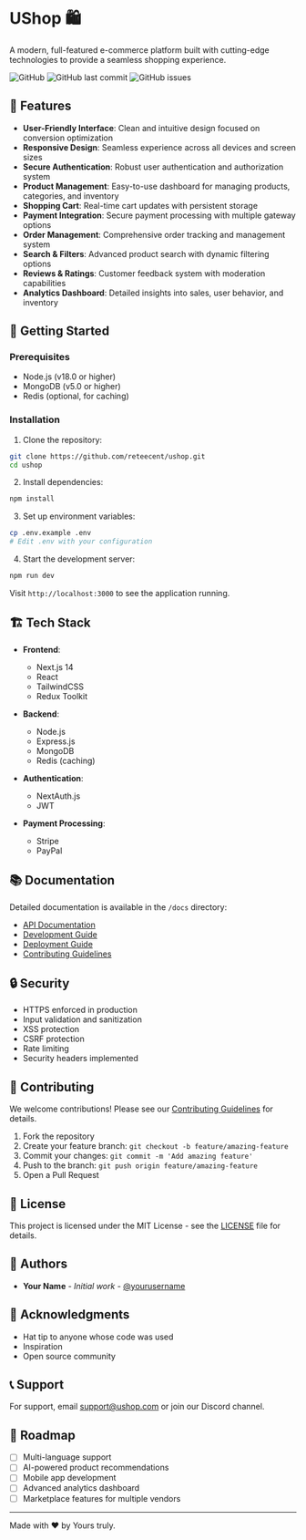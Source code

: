 # UShop 🛍️

A modern, full-featured e-commerce platform built with cutting-edge technologies to provide a seamless shopping experience.

![GitHub](https://img.shields.io/github/license/yourusername/ushop)
![GitHub last commit](https://img.shields.io/github/last-commit/yourusername/ushop)
![GitHub issues](https://img.shields.io/github/issues/yourusername/ushop)

## 🌟 Features

- **User-Friendly Interface**: Clean and intuitive design focused on conversion optimization
- **Responsive Design**: Seamless experience across all devices and screen sizes
- **Secure Authentication**: Robust user authentication and authorization system
- **Product Management**: Easy-to-use dashboard for managing products, categories, and inventory
- **Shopping Cart**: Real-time cart updates with persistent storage
- **Payment Integration**: Secure payment processing with multiple gateway options
- **Order Management**: Comprehensive order tracking and management system
- **Search & Filters**: Advanced product search with dynamic filtering options
- **Reviews & Ratings**: Customer feedback system with moderation capabilities
- **Analytics Dashboard**: Detailed insights into sales, user behavior, and inventory

## 🚀 Getting Started

### Prerequisites

- Node.js (v18.0 or higher)
- MongoDB (v5.0 or higher)
- Redis (optional, for caching)

### Installation

1. Clone the repository:
```bash
git clone https://github.com/reteecent/ushop.git
cd ushop
```

2. Install dependencies:
```bash
npm install
```

3. Set up environment variables:
```bash
cp .env.example .env
# Edit .env with your configuration
```

4. Start the development server:
```bash
npm run dev
```

Visit `http://localhost:3000` to see the application running.

## 🏗️ Tech Stack

- **Frontend**:
  - Next.js 14
  - React
  - TailwindCSS
  - Redux Toolkit

- **Backend**:
  - Node.js
  - Express.js
  - MongoDB
  - Redis (caching)

- **Authentication**:
  - NextAuth.js
  - JWT

- **Payment Processing**:
  - Stripe
  - PayPal

## 📚 Documentation

Detailed documentation is available in the `/docs` directory:

- [API Documentation](docs/api.md)
- [Development Guide](docs/development.md)
- [Deployment Guide](docs/deployment.md)
- [Contributing Guidelines](docs/contributing.md)

## 🔒 Security

- HTTPS enforced in production
- Input validation and sanitization
- XSS protection
- CSRF protection
- Rate limiting
- Security headers implemented

## 🤝 Contributing

We welcome contributions! Please see our [Contributing Guidelines](CONTRIBUTING.md) for details.

1. Fork the repository
2. Create your feature branch: `git checkout -b feature/amazing-feature`
3. Commit your changes: `git commit -m 'Add amazing feature'`
4. Push to the branch: `git push origin feature/amazing-feature`
5. Open a Pull Request

## 📄 License

This project is licensed under the MIT License - see the [LICENSE](LICENSE) file for details.

## 👥 Authors

- **Your Name** - *Initial work* - [@yourusername](https://github.com/Reteecent)

## 🙏 Acknowledgments

- Hat tip to anyone whose code was used
- Inspiration
- Open source community

## 📞 Support

For support, email support@ushop.com or join our Discord channel.

## 🚀 Roadmap

- [ ] Multi-language support
- [ ] AI-powered product recommendations
- [ ] Mobile app development
- [ ] Advanced analytics dashboard
- [ ] Marketplace features for multiple vendors

---

Made with ❤️ by Yours truly.
